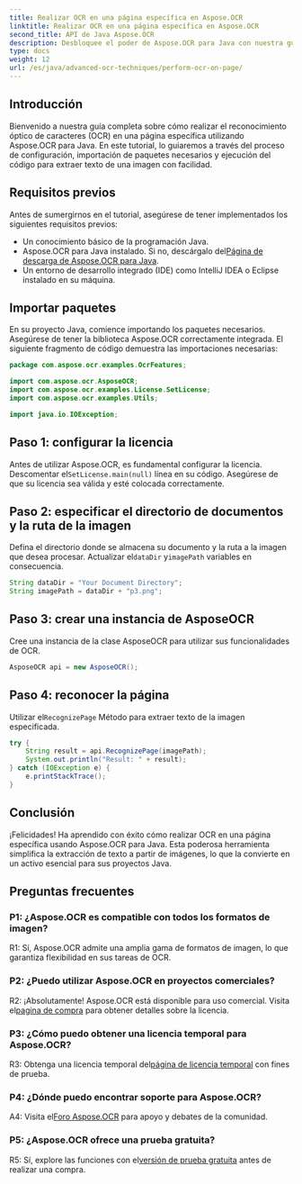 ```yaml
---
title: Realizar OCR en una página específica en Aspose.OCR
linktitle: Realizar OCR en una página específica en Aspose.OCR
second_title: API de Java Aspose.OCR
description: Desbloquee el poder de Aspose.OCR para Java con nuestra guía paso a paso sobre cómo realizar OCR en páginas específicas. Extraiga texto sin esfuerzo de imágenes y mejore sus proyectos Java.
type: docs
weight: 12
url: /es/java/advanced-ocr-techniques/perform-ocr-on-page/
---
```

## Introducción

Bienvenido a nuestra guía completa sobre cómo realizar el reconocimiento óptico de caracteres (OCR) en una página específica utilizando Aspose.OCR para Java. En este tutorial, lo guiaremos a través del proceso de configuración, importación de paquetes necesarios y ejecución del código para extraer texto de una imagen con facilidad.

## Requisitos previos

Antes de sumergirnos en el tutorial, asegúrese de tener implementados los siguientes requisitos previos:

- Un conocimiento básico de la programación Java.
-  Aspose.OCR para Java instalado. Si no, descárgalo del[Página de descarga de Aspose.OCR para Java](https://releases.aspose.com/ocr/java/).
- Un entorno de desarrollo integrado (IDE) como IntelliJ IDEA o Eclipse instalado en su máquina.

## Importar paquetes

En su proyecto Java, comience importando los paquetes necesarios. Asegúrese de tener la biblioteca Aspose.OCR correctamente integrada. El siguiente fragmento de código demuestra las importaciones necesarias:

```java
package com.aspose.ocr.examples.OcrFeatures;

import com.aspose.ocr.AsposeOCR;
import com.aspose.ocr.examples.License.SetLicense;
import com.aspose.ocr.examples.Utils;

import java.io.IOException;
```

## Paso 1: configurar la licencia

 Antes de utilizar Aspose.OCR, es fundamental configurar la licencia. Descomentar el`SetLicense.main(null)` línea en su código. Asegúrese de que su licencia sea válida y esté colocada correctamente.

## Paso 2: especificar el directorio de documentos y la ruta de la imagen

Defina el directorio donde se almacena su documento y la ruta a la imagen que desea procesar. Actualizar el`dataDir` y`imagePath` variables en consecuencia.

```java
String dataDir = "Your Document Directory";
String imagePath = dataDir + "p3.png";
```

## Paso 3: crear una instancia de AsposeOCR

Cree una instancia de la clase AsposeOCR para utilizar sus funcionalidades de OCR.

```java
AsposeOCR api = new AsposeOCR();
```

## Paso 4: reconocer la página

 Utilizar el`RecognizePage` Método para extraer texto de la imagen especificada.

```java
try {
    String result = api.RecognizePage(imagePath);
    System.out.println("Result: " + result);
} catch (IOException e) {
    e.printStackTrace();
}
```

## Conclusión

¡Felicidades! Ha aprendido con éxito cómo realizar OCR en una página específica usando Aspose.OCR para Java. Esta poderosa herramienta simplifica la extracción de texto a partir de imágenes, lo que la convierte en un activo esencial para sus proyectos Java.

## Preguntas frecuentes

### P1: ¿Aspose.OCR es compatible con todos los formatos de imagen?

R1: Sí, Aspose.OCR admite una amplia gama de formatos de imagen, lo que garantiza flexibilidad en sus tareas de OCR.

### P2: ¿Puedo utilizar Aspose.OCR en proyectos comerciales?

 R2: ¡Absolutamente! Aspose.OCR está disponible para uso comercial. Visita el[pagina de compra](https://purchase.aspose.com/buy) para obtener detalles sobre la licencia.

### P3: ¿Cómo puedo obtener una licencia temporal para Aspose.OCR?

 R3: Obtenga una licencia temporal del[página de licencia temporal](https://purchase.aspose.com/temporary-license/) con fines de prueba.

### P4: ¿Dónde puedo encontrar soporte para Aspose.OCR?

 A4: Visita el[Foro Aspose.OCR](https://forum.aspose.com/c/ocr/16) para apoyo y debates de la comunidad.

### P5: ¿Aspose.OCR ofrece una prueba gratuita?

 R5: Sí, explore las funciones con el[versión de prueba gratuita](https://releases.aspose.com/) antes de realizar una compra.